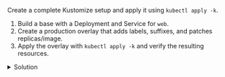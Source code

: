 Create a complete Kustomize setup and apply it using `kubectl apply -k`.

1. Build a base with a Deployment and Service for `web`.
2. Create a production overlay that adds labels, suffixes, and patches replicas/image.
3. Apply the overlay with `kubectl apply -k` and verify the resulting resources.

<details><summary>Solution</summary>
<br>

```bash
mkdir -p kustomize-demo/base
mkdir -p kustomize-demo/overlays/prod
```{{exec}}

```bash
cat <<'EOF_BASE_DEP' > kustomize-demo/base/deployment.yaml
apiVersion: apps/v1
kind: Deployment
metadata:
  name: web
spec:
  replicas: 2
  selector:
    matchLabels:
      app: web
  template:
    metadata:
      labels:
        app: web
    spec:
      containers:
      - name: nginx
        image: nginx:1.25
        ports:
        - containerPort: 80
EOF_BASE_DEP
```{{exec}}

```bash
cat <<'EOF_BASE_SVC' > kustomize-demo/base/service.yaml
apiVersion: v1
kind: Service
metadata:
  name: web
spec:
  selector:
    app: web
  ports:
  - port: 80
    targetPort: 80
EOF_BASE_SVC
```{{exec}}

```bash
cat <<'EOF_BASE_K' > kustomize-demo/base/kustomization.yaml
resources:
  - deployment.yaml
  - service.yaml
EOF_BASE_K
```{{exec}}

```bash
cat <<'EOF_OVERLAY_K' > kustomize-demo/overlays/prod/kustomization.yaml
resources:
  - ../../base
nameSuffix: -prod
labels:
  - pairs:
      env: prod
patches:
  - target:
      kind: Deployment
      name: web
    patch: |
      - op: replace
        path: /spec/replicas
        value: 3
      - op: replace
        path: /spec/template/spec/containers/0/image
        value: nginx:1.25-alpine
EOF_OVERLAY_K
```{{exec}}

```bash
kubectl apply -k kustomize-demo/overlays/prod
```{{exec}}

```bash
kubectl get deploy,svc -l env=prod
```{{exec}}

</details>
